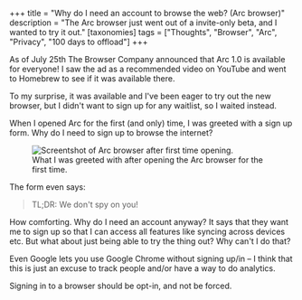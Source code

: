 +++
title = "Why do I need an account to browse the web? (Arc browser)"
description = "The Arc browser just went out of a invite-only beta, and I wanted to try it out."
[taxonomies]
tags = ["Thoughts", "Browser", "Arc", "Privacy", "100 days to offload"]
+++

As of July 25th The Browser Company announced that Arc 1.0 is available for
everyone! I saw the ad as a recommended video on YouTube and went to Homebrew to
see if it was available there.

To my surprise, it was available and I've been eager to try out the new browser,
but I didn't want to sign up for any waitlist, so I waited instead.

When I opened Arc for the first (and only) time, I was greeted with a sign up
form. Why do I need to sign up to browse the internet?

<figure>
  <img
    src="/img/blog/2023-08-01-arc-browser-account/arc-screenshot.png"
    alt="Screentshot of Arc browser after first time opening.">
  <figcaption>
    What I was greeted with after opening the Arc browser for the first time.
  </figcaption>
</figure>

The form even says:

> TL;DR: We don't spy on you!

How comforting. Why do I need an account anyway? It says that they want me to
sign up so that I can access all features like syncing across devices etc. But
what about just being able to try the thing out? Why can't I do that?

Even Google lets you use Google Chrome without signing up/in – I think that this
is just an excuse to track people and/or have a way to do analytics.

Signing in to a browser should be opt-in, and not be forced.
